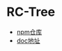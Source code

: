 # RC-Tree

- [npm仓库](https://www.npmjs.com/package/rc-tree)
- [doc地址](https://tree-react-component.vercel.app/)